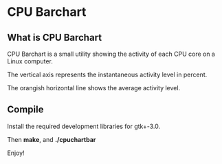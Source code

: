 # CPU Barchart

## What is CPU Barchart
CPU Barchart is a small utility showing the activity of each CPU core on a Linux computer.

The vertical axis represents the instantaneous activity level in percent.

The orangish horizontal line shows the average activity level. 

## Compile
Install the required development libraries for gtk+-3.0.

Then **make**, and **./cpuchartbar**

Enjoy! 